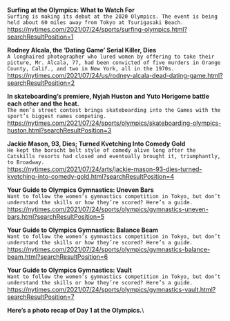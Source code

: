 **Surfing at the Olympics: What to Watch For**\
`Surfing is making its debut at the 2020 Olympics. The event is being held about 60 miles away from Tokyo at Tsurigasaki Beach.`\
https://nytimes.com/2021/07/24/sports/surfing-olympics.html?searchResultPosition=1

**Rodney Alcala, the ‘Dating Game’ Serial Killer, Dies**\
`A longhaired photographer who lured women by offering to take their picture, Mr. Alcala, 77, had been convicted of five murders in Orange County, Calif., and two in New York, all in the 1970s.`\
https://nytimes.com/2021/07/24/us/rodney-alcala-dead-dating-game.html?searchResultPosition=2

**In skateboarding’s premiere, Nyjah Huston and Yuto Horigome battle each other and the heat.**\
`The men’s street contest brings skateboarding into the Games with the sport’s biggest names competing.`\
https://nytimes.com/2021/07/24/sports/olympics/skateboarding-olympics-huston.html?searchResultPosition=3

**Jackie Mason, 93, Dies; Turned Kvetching Into Comedy Gold**\
`He kept the borscht belt style of comedy alive long after the Catskills resorts had closed and eventually brought it, triumphantly, to Broadway.`\
https://nytimes.com/2021/07/24/arts/jackie-mason-93-dies-turned-kvetching-into-comedy-gold.html?searchResultPosition=4

**Your Guide to Olympics Gymnastics: Uneven Bars**\
`Want to follow the women’s gymnastics competition in Tokyo, but don’t understand the skills or how they’re scored? Here’s a guide.`\
https://nytimes.com/2021/07/24/sports/olympics/gymnastics-uneven-bars.html?searchResultPosition=5

**Your Guide to Olympics Gymnastics: Balance Beam**\
`Want to follow the women’s gymnastics competition in Tokyo, but don’t understand the skills or how they’re scored? Here’s a guide.`\
https://nytimes.com/2021/07/24/sports/olympics/gymnastics-balance-beam.html?searchResultPosition=6

**Your Guide to Olympics Gymnastics: Vault**\
`Want to follow the women’s gymnastics competition in Tokyo, but don’t understand the skills or how they’re scored? Here’s a guide.`\
https://nytimes.com/2021/07/24/sports/olympics/gymnastics-vault.html?searchResultPosition=7

**Here’s a photo recap of Day 1 at the Olympics.**\
